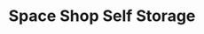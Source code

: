 ---
title: "Space Shop Self Storage"
url: /columbus/space-shop-self-storage/
shop: storage rental
---